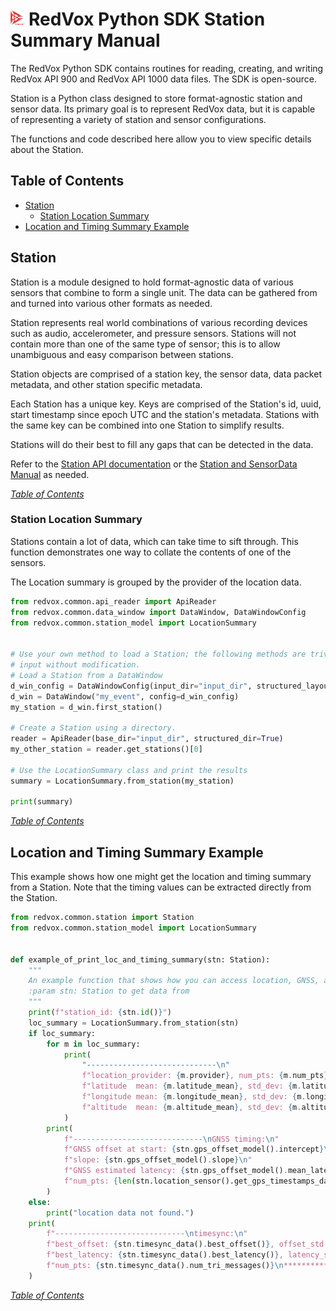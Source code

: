 # <img src="../../img/redvox_logo.png" height="25"> **RedVox Python SDK Station Summary Manual**

The RedVox Python SDK contains routines for reading, creating, and writing RedVox API 900 and RedVox API 1000 data
files. The SDK is open-source.

Station is a Python class designed to store format-agnostic station and sensor data.  Its primary goal is to represent
RedVox data, but it is capable of representing a variety of station and sensor configurations.

The functions and code described here allow you to view specific details about the Station.

## Table of Contents

<!-- toc -->

- [Station](#station)
    * [Station Location Summary](#station-location-summary)
- [Location and Timing Summary Example](#location-and-timing-summary-example)

<!-- tocstop -->

## Station

Station is a module designed to hold format-agnostic data of various sensors that combine to form a single unit.
The data can be gathered from and turned into various other formats as needed.

Station represents real world combinations of various recording devices such as audio, accelerometer, and pressure sensors.
Stations will not contain more than one of the same type of sensor; this is to allow unambiguous and easy comparison between stations.

Station objects are comprised of a station key, the sensor data, data packet metadata, and other station specific metadata.

Each Station has a unique key.  Keys are comprised of the Station's id, uuid, start timestamp since epoch UTC and the station's metadata.
Stations with the same key can be combined into one Station to simplify results.

Stations will do their best to fill any gaps that can be detected in the data.

Refer to the [Station API documentation](https://redvoxinc.github.io/redvox-sdk/api_docs/redvox/common/station.html) or 
the [Station and SensorData Manual](https://github.com/RedVoxInc/redvox-python-sdk/tree/master/docs/python_sdk/data_window/station) as needed.

_[Table of Contents](#table-of-contents)_

### Station Location Summary

Stations contain a lot of data, which can take time to sift through.  This function demonstrates one way to collate the 
contents of one of the sensors.

The Location summary is grouped by the provider of the location data.

```python
from redvox.common.api_reader import ApiReader
from redvox.common.data_window import DataWindow, DataWindowConfig
from redvox.common.station_model import LocationSummary


# Use your own method to load a Station; the following methods are trivial and will not provide useful
# input without modification.
# Load a Station from a DataWindow
d_win_config = DataWindowConfig(input_dir="input_dir", structured_layout=True)
d_win = DataWindow("my_event", config=d_win_config)
my_station = d_win.first_station()

# Create a Station using a directory.
reader = ApiReader(base_dir="input_dir", structured_dir=True)
my_other_station = reader.get_stations()[0]

# Use the LocationSummary class and print the results
summary = LocationSummary.from_station(my_station)

print(summary)
```

_[Table of Contents](#table-of-contents)_

## Location and Timing Summary Example

This example shows how one might get the location and timing summary from a Station.  Note that the timing values can be
extracted directly from the Station.

```python
from redvox.common.station import Station
from redvox.common.station_model import LocationSummary


def example_of_print_loc_and_timing_summary(stn: Station):
    """
    An example function that shows how you can access location, GNSS, and time sync information and prints it
    :param stn: Station to get data from
    """
    print(f"station_id: {stn.id()}")
    loc_summary = LocationSummary.from_station(stn)
    if loc_summary:
        for m in loc_summary:
            print(
                "-----------------------------\n"
                f"location_provider: {m.provider}, num_pts: {m.num_pts}\n"
                f"latitude  mean: {m.latitude_mean}, std_dev: {m.latitude_standard_deviation}\n"
                f"longitude mean: {m.longitude_mean}, std_dev: {m.longitude_standard_deviation}\n"
                f"altitude  mean: {m.altitude_mean}, std_dev: {m.altitude_standard_deviation}"
            )
        print(
            f"-----------------------------\nGNSS timing:\n"
            f"GNSS offset at start: {stn.gps_offset_model().intercept}\n"
            f"slope: {stn.gps_offset_model().slope}\n"
            f"GNSS estimated latency: {stn.gps_offset_model().mean_latency}\n"
            f"num_pts: {len(stn.location_sensor().get_gps_timestamps_data())}"
        )
    else:
        print("location data not found.")
    print(
        f"-----------------------------\ntimesync:\n"
        f"best_offset: {stn.timesync_data().best_offset()}, offset_std: {stn.timesync_data().offset_std()}\n"
        f"best_latency: {stn.timesync_data().best_latency()}, latency_std: {stn.timesync_data().latency_std()}\n"
        f"num_pts: {stn.timesync_data().num_tri_messages()}\n*****************************\n"
    )
```

_[Table of Contents](#table-of-contents)_
